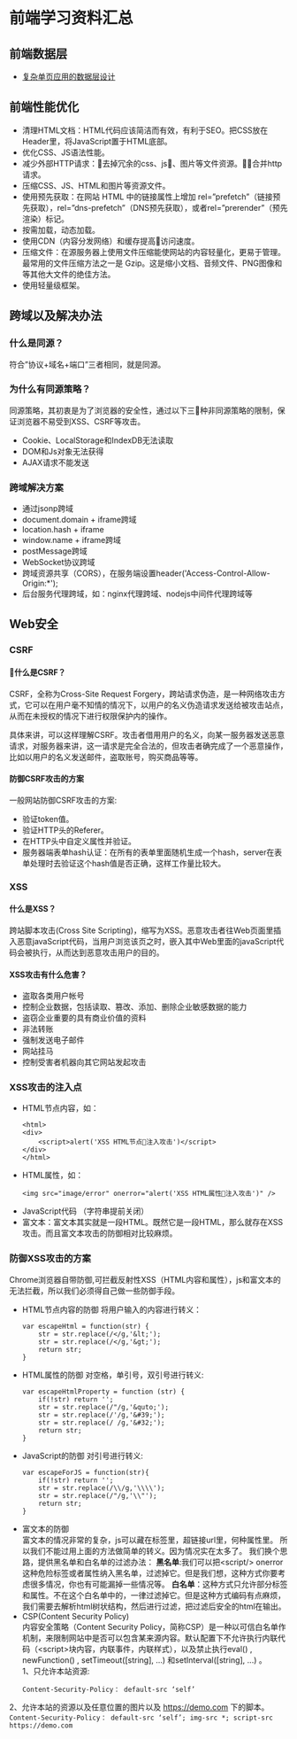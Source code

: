 # 前端学习资料汇总

## 前端数据层
* [复杂单页应用的数据层设计](https://github.com/xufei/blog/issues/42)


## 前端性能优化
* 清理HTML文档：HTML代码应该简洁而有效，有利于SEO。把CSS放在Header里，将JavaScript置于HTML底部。
* 优化CSS、JS语法性能。
* 减少外部HTTP请求：去掉冗余的css、js、图片等文件资源。合并http请求。
* 压缩CSS、JS、HTML和图片等资源文件。
* 使用预先获取：在网站 HTML 中的链接属性上增加 rel=”prefetch”（链接预先获取），rel=”dns-prefetch”（DNS预先获取），或者rel=”prerender”（预先渲染）标记。
* 按需加载，动态加载。
* 使用CDN（内容分发网络）和缓存提高访问速度。
* 压缩文件：在源服务器上使用文件压缩能使网站的内容轻量化，更易于管理。最常用的文件压缩方法之一是 Gzip。这是缩小文档、音频文件、PNG图像和等其他大文件的绝佳方法。
* 使用轻量级框架。


## 跨域以及解决办法
### 什么是同源？
符合”协议+域名+端口”三者相同，就是同源。
### 为什么有同源策略？
同源策略，其初衷是为了浏览器的安全性，通过以下三种非同源策略的限制，保证浏览器不易受到XSS、CSRF等攻击。
* Cookie、LocalStorage和IndexDB无法读取
* DOM和Js对象无法获得
* AJAX请求不能发送
### 跨域解决方案
* 通过jsonp跨域
* document.domain + iframe跨域
* location.hash + iframe
* window.name + iframe跨域
* postMessage跨域
* WebSocket协议跨域
* 跨域资源共享（CORS），在服务端设置header('Access-Control-Allow-Origin:*');
* 后台服务代理跨域，如：nginx代理跨域、nodejs中间件代理跨域等

## Web安全
### CSRF
#### 什么是CSRF？
CSRF，全称为Cross-Site Request Forgery，跨站请求伪造，是一种网络攻击方式，它可以在用户毫不知情的情况下，以用户的名义伪造请求发送给被攻击站点，从而在未授权的情况下进行权限保护内的操作。

具体来讲，可以这样理解CSRF。攻击者借用用户的名义，向某一服务器发送恶意请求，对服务器来讲，这一请求是完全合法的，但攻击者确完成了一个恶意操作，比如以用户的名义发送邮件，盗取账号，购买商品等等。

#### 防御CSRF攻击的方案
一般网站防御CSRF攻击的方案:
* 验证token值。
* 验证HTTP头的Referer。
* 在HTTP头中自定义属性并验证。
* 服务器端表单hash认证：在所有的表单里面随机生成一个hash，server在表单处理时去验证这个hash值是否正确，这样工作量比较大。

### XSS
#### 什么是XSS？
跨站脚本攻击(Cross Site Scripting)，缩写为XSS。恶意攻击者往Web页面里插入恶意javaScript代码，当用户浏览该页之时，嵌入其中Web里面的javaScript代码会被执行，从而达到恶意攻击用户的目的。

#### XSS攻击有什么危害？
* 盗取各类用户帐号
* 控制企业数据，包括读取、篡改、添加、删除企业敏感数据的能力
* 盗窃企业重要的具有商业价值的资料
* 非法转账
* 强制发送电子邮件
* 网站挂马
* 控制受害者机器向其它网站发起攻击

### XSS攻击的注入点
* HTML节点内容，如：
    ```
    <html>
    <div>
        <script>alert('XSS HTML节点注入攻击')</script>
    </div>
    </html>
    ```
* HTML属性，如：
    ```
    <img src="image/error" onerror="alert('XSS HTML属性注入攻击')" />
    ```
* JavaScript代码 （字符串提前关闭）
* 富文本：富文本其实就是一段HTML。既然它是一段HTML，那么就存在XSS攻击。而且富文本攻击的防御相对比较麻烦。

### 防御XSS攻击的方案
Chrome浏览器自带防御,可拦截反射性XSS（HTML内容和属性），js和富文本的无法拦截，所以我们必须得自己做一些防御手段。
* HTML节点内容的防御
将用户输入的内容进行转义：
    ```
    var escapeHtml = function(str) {
        str = str.replace(/</g,'&lt;');
        str = str.replace(/</g,'&gt;');
        return str;
    }
    ```
* HTML属性的防御
对空格，单引号，双引号进行转义:
    ```
    var escapeHtmlProperty = function (str) {
        if(!str) return '';
        str = str.replace(/"/g,'&quto;');
        str = str.replace(/'/g,'&#39;');
        str = str.replace(/ /g,'&#32;');
        return str;
    }
    ```
* JavaScript的防御
对引号进行转义:
    ```
    var escapeForJS = function(str){
        if(!str) return '';
        str = str.replace(/\\/g,'\\\\');
        str = str.replace(/"/g,'\\"');
        return str;
    }
    ```
* 富文本的防御 <br/>
富文本的情况非常的复杂，js可以藏在标签里，超链接url里，何种属性里。
所以我们不能过用上面的方法做简单的转义。因为情况实在太多了。
我们换个思路，提供黑名单和白名单的过滤办法：
<b>黑名单</b>:我们可以把\<script/> onerror 这种危险标签或者属性纳入黑名单，过滤掉它。但是我们想，这种方式你要考虑很多情况，你也有可能漏掉一些情况等。
<b>白名单</b>：这种方式只允许部分标签和属性。不在这个白名单中的，一律过滤掉它。但是这种方式编码有点麻烦，我们需要去解析html树状结构，然后进行过滤，把过滤后安全的html在输出。
* CSP(Content Security Policy) <br/>
内容安全策略（Content Security Policy，简称CSP）是一种以可信白名单作机制，来限制网站中是否可以包含某来源内容。默认配置下不允许执行内联代码（\<script>块内容，内联事件，内联样式），以及禁止执行eval() , newFunction() , setTimeout([string], ...) 和setInterval([string], ...) 。<br/>
1、只允许本站资源:
    ```
    Content-Security-Policy： default-src ‘self’
    ```
2、允许本站的资源以及任意位置的图片以及 https://demo.com 下的脚本。
    ```
    Content-Security-Policy： default-src ‘self’; img-src *; script-src https://demo.com
    ```